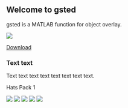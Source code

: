 ## Welcome to gsted

gsted is a MATLAB function for object overlay.

![](https://github.com/gsted/gsted/blob/master/gsted.png)

[Download](gsted/gsted/blob/master/gsted.zip)

### Text text

Text text text text text text text text.

Hats Pack 1

![](https://github.com/gsted/gsted/blob/master/Hats/onepiece.png)
![](https://github.com/gsted/gsted/blob/master/Hats/cowboy.png)
![](https://github.com/gsted/gsted/blob/master/Hats/naruto.png)
![](https://github.com/gsted/gsted/blob/master/Hats/beanie.png)
![](https://github.com/gsted/gsted/blob/master/Hats/steve.png)



